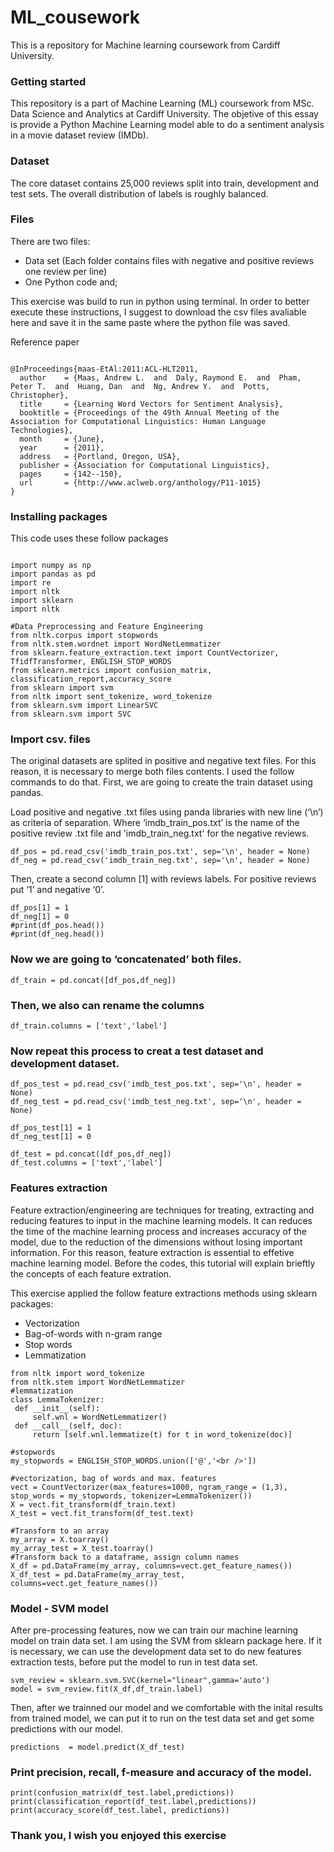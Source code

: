 # ML_cousework
This is a repository for Machine learning coursework from Cardiff University. 

### Getting started
This repository is a part of Machine Learning (ML) coursework from MSc. Data Science and Analytics at Cardiff University. The objetive of this essay is provide a Python Machine Learning model able to do a sentiment analysis in a movie dataset review (IMDb).

### Dataset 

The core dataset contains 25,000 reviews split into train, development
and test sets. The overall distribution of labels is roughly balanced.

### Files

There are two files: 
- Data set (Each folder contains files with negative and positive reviews one review per line)
- One Python code and;

This exercise was build to run in python using terminal. In order to better execute these instructions, I suggest to download the csv files avaliable here and save it in the same paste where the python file was saved.   


Reference paper
```

@InProceedings{maas-EtAl:2011:ACL-HLT2011,
  author    = {Maas, Andrew L.  and  Daly, Raymond E.  and  Pham, Peter T.  and  Huang, Dan  and  Ng, Andrew Y.  and  Potts, Christopher},
  title     = {Learning Word Vectors for Sentiment Analysis},
  booktitle = {Proceedings of the 49th Annual Meeting of the Association for Computational Linguistics: Human Language Technologies},
  month     = {June},
  year      = {2011},
  address   = {Portland, Oregon, USA},
  publisher = {Association for Computational Linguistics},
  pages     = {142--150},
  url       = {http://www.aclweb.org/anthology/P11-1015}
}
```


### Installing packages

This code uses these follow packages

```

import numpy as np
import pandas as pd
import re
import nltk
import sklearn
import nltk

#Data Preprocessing and Feature Engineering
from nltk.corpus import stopwords
from nltk.stem.wordnet import WordNetLemmatizer
from sklearn.feature_extraction.text import CountVectorizer, TfidfTransformer, ENGLISH_STOP_WORDS
from sklearn.metrics import confusion_matrix, classification_report,accuracy_score
from sklearn import svm
from nltk import sent_tokenize, word_tokenize
from sklearn.svm import LinearSVC
from sklearn.svm import SVC
```

### Import csv. files
The original datasets are splited in positive and negative text files. For this reason, it is necessary to merge both files contents. I used the follow commands to do that. First, we are going to create the train dataset using pandas.

Load positive and negative .txt files using panda libraries with new line (‘\n’) as criteria of separation. Where ‘imdb_train_pos.txt’ is the name of the positive review .txt file and  'imdb_train_neg.txt' for the negative reviews.  

```
df_pos = pd.read_csv('imdb_train_pos.txt', sep='\n', header = None)
df_neg = pd.read_csv('imdb_train_neg.txt', sep='\n', header = None)
```
Then, create a second column [1] with reviews labels. For positive reviews  put ‘1’ and negative ‘0’. 

```
df_pos[1] = 1
df_neg[1] = 0
#print(df_pos.head())
#print(df_neg.head())
````

### Now we are going to ‘concatenated’ both files.
```
df_train = pd.concat([df_pos,df_neg])
```

### Then, we also can rename the columns
```
df_train.columns = ['text','label']
```

### Now repeat this process to creat a test dataset and development dataset. 
```
df_pos_test = pd.read_csv('imdb_test_pos.txt', sep='\n', header = None)
df_neg_test = pd.read_csv('imdb_test_neg.txt', sep='\n', header = None)

df_pos_test[1] = 1
df_neg_test[1] = 0

df_test = pd.concat([df_pos,df_neg])
df_test.columns = ['text','label']
```

### Features extraction 
Feature extraction/engineering are techniques for treating, extracting and reducing features to input in the machine learning models. It can reduces the time of the machine learning process and increases accuracy of the model, due to the reduction of the dimensions without losing important information. For this reason, feature extraction is essential to effetive machine learning model. Before the codes, this tutorial will explain brieftly the concepts of each feature extration. 
  
This exercise applied the follow feature extractions methods using sklearn packages: 
- Vectorization
- Bag-of-words with n-gram range
- Stop words
- Lemmatization 

```
from nltk import word_tokenize
from nltk.stem import WordNetLemmatizer
#lemmatization
class LemmaTokenizer:
 def __init__(self):
     self.wnl = WordNetLemmatizer()
 def __call__(self, doc):
     return [self.wnl.lemmatize(t) for t in word_tokenize(doc)]

#stopwords
my_stopwords = ENGLISH_STOP_WORDS.union(['@','<br />'])

#vectorization, bag of words and max. features
vect = CountVectorizer(max_features=1000, ngram_range = (1,3), stop_words = my_stopwords, tokenizer=LemmaTokenizer())
X = vect.fit_transform(df_train.text)
X_test = vect.fit_transform(df_test.text)

#Transform to an array
my_array = X.toarray()
my_array_test = X_test.toarray()
#Transform back to a dataframe, assign column names
X_df = pd.DataFrame(my_array, columns=vect.get_feature_names())
X_df_test = pd.DataFrame(my_array_test, columns=vect.get_feature_names())
```
### Model - SVM model
After pre-processing features, now we can train our machine learning model on train data set. I am using the SVM from sklearn package here. If it is necessary, we can use the development data set to do new features extraction tests, before put the model to run in test data set.   

```
svm_review = sklearn.svm.SVC(kernel="linear",gamma='auto')
model = svm_review.fit(X_df,df_train.label)
```
Then, after we trainned our model and we comfortable with the inital results from trained model, we can put it to run on the test data set and get some predictions with our model. 
```
predictions  = model.predict(X_df_test)
```
### Print precision, recall, f-measure and accuracy of the model.
```
print(confusion_matrix(df_test.label,predictions))
print(classification_report(df_test.label,predictions))
print(accuracy_score(df_test.label, predictions))
```
### Thank you, I wish you enjoyed this exercise 
